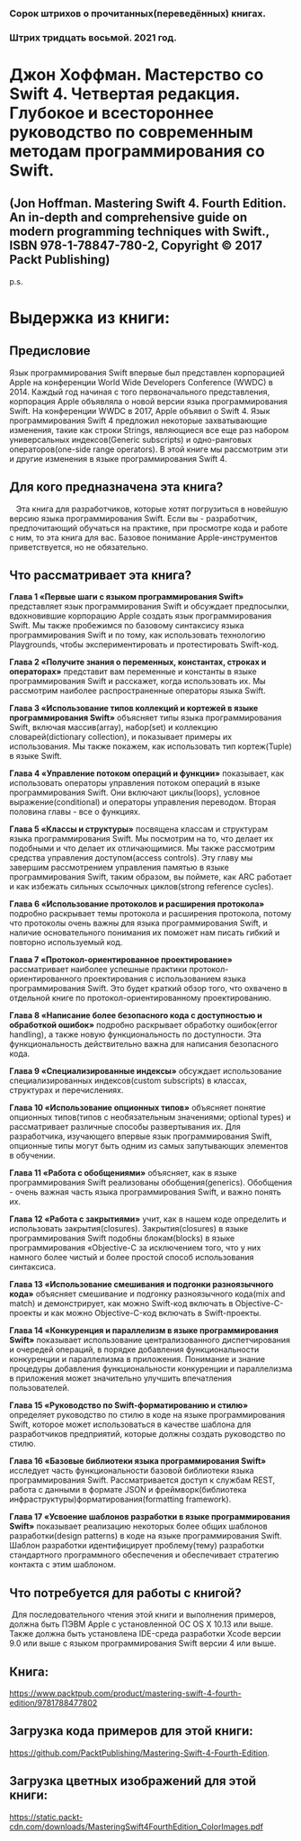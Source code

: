 ### Сорок штрихов о прочитанных(переведённых) книгах. 
### Штрих тридцать восьмой. 2021 год.

# Джон Хоффман. Мастерство со Swift 4. Четвертая редакция. Глубокое и всестороннее руководство по современным методам программирования со Swift.
## (Jon Hoffman. Mastering Swift 4. Fourth Edition. An in-depth and comprehensive guide on modern programming techniques with Swift., ISBN 978-1-78847-780-2, Copyright © 2017 Packt Publishing)

p.s.

# Выдержка из книги:


## Предисловие

Язык программирования Swift впервые был представлен корпорацией  Apple на конференции World Wide Developers Conference (WWDC) в 2014. Каждый год начиная с того первоначального представления, корпорация Apple объявляла о новой версии языка программирования Swift. На конференции WWDC в 2017, Apple объявил о Swift 4.
Язык программирования Swift 4 предложил некоторые захватывающие изменения, такие как строки Strings, являющиеся все еще раз набором универсальных индексов(Generic subscripts) и одно-ранговых операторов(one-side range operators). В этой книге мы рассмотрим эти и другие изменения в языке программирования Swift 4.
 
## Для кого предназначена эта книга?
 
 Эта книга для разработчиков, которые хотят погрузиться в новейшую версию языка программирования Swift. Если вы - разработчик, предпочитающий обучаться на практике, при просмотре кода и работе с ним, то эта книга для вас. Базовое понимание Apple-инструментов приветствуется, но не обязательно.
 
## Что рассматривает эта книга?

**Глава 1 «Первые шаги с языком программирования Swift»** представляет язык программирования Swift и обсуждает предпосылки, вдохновившие корпорацию Apple создать язык программирования Swift. Мы также пробежимся по базовому синтаксису языка программирования Swift и по тому, как использовать технологию Playgrounds, чтобы экспериментировать и протестировать Swift-код.

**Глава 2 «Получите знания о переменных, константах, строках и операторах»** представит вам переменные и константы в языке программирования Swift и расскажет, когда использовать их. Мы рассмотрим наиболее распространенные операторы языка Swift.

**Глава 3 «Использование типов коллекций и кортежей в языке программирования Swift»** объясняет типы языка программирования Swift, включая массив(array), набор(set) и коллекцию словарей(dictionary collection), и показывает примеры их использования. Мы также покажем, как использовать тип  кортеж(Tuple) в языке Swift.

**Глава 4 «Управление потоком операций и функции»** показывает, как использовать операторы управления потоком операций в языке программирования Swift. Они включают циклы(loops), условное выражение(conditional) и операторы управления переводом. Вторая половина главы - все о функциях.

**Глава 5 «Классы и структуры»** посвящена классам и структурам языка программирования Swift. Мы посмотрим на то, что делает их подобными и что делает их отличающимися. Мы также рассмотрим средства управления доступом(access controls). Эту главу мы завершим рассмотрением управления памятью в языке программирования Swift, таким образом, вы поймете, как ARC работает и как избежать сильных ссылочных циклов(strong reference cycles).

**Глава 6 «Использование протоколов и расширения протокола»** подробно раскрывает темы протокола и расширения протокола, потому что протоколы очень важны для языка программирования Swift, и наличие основательного понимания их поможет нам писать гибкий и повторно используемый код.

**Глава 7 «Протокол-ориентированное проектирование»** рассматривает  наиболее успешные практики протокол-ориентированного проектирования с использованием языка программирования Swift. Это будет краткий обзор того, что охвачено в отдельной книге по протокол-ориентированному проектированию.

**Глава 8 «Написание более безопасного кода с доступностью и обработкой ошибок»** подробно раскрывает обработку ошибок(error handling), а также новую функциональность по доступности. Эта функциональность действительно важна для написания безопасного кода.

**Глава 9 «Специализированные индексы»** обсуждает использование специализированных индексов(custom subscripts) в классах, структурах и перечислениях.

**Глава 10 «Использование опционных типов»** объясняет понятие опционных типов(типов с необязательным значениями; optional types) и рассматривает различные способы развертывания их. Для разработчика, изучающего впервые язык программирования Swift, опционные типы могут быть одним из самых запутывающих элементов в обучении.

**Глава 11 «Работа с обобщениями»** объясняет, как в языке программирования Swift реализованы обобщения(generics). Обобщения - очень важная часть языка программирования Swift, и важно понять их.

**Глава 12 «Работа с закрытиями»** учит, как в нашем коде определить и использовать закрытия(closures). Закрытия(closures) в языке программирования Swift подобны блокам(blocks) в языке программирования «Objective-C за исключением того, что у них намного более чистый и более простой способ использования синтаксиса.

**Глава 13 «Использование смешивания и подгонки разноязычного кода»** объясняет смешивание и подгонку разноязычного кода(mix and match) и демонстрирует, как можно Swift-код включать в Objective-C-проекты и как можно Objective-C-код включать в Swift-проекты.

**Глава 14 «Конкуренция и параллелизм в языке программирования Swift»** показывает использование централизованного диспетчирования и очередей  операций, в порядке добавления функциональности конкуренции и параллелизма в приложения. Понимание и знание процедуры добавления функциональности конкуренции и параллелизма в приложения может значительно улучшить впечатления пользователей.

**Глава 15 «Руководство по Swift-форматированию и стилю»** определяет руководство по стилю в коде на языке программирования Swift, которое может использоваться в качестве шаблона для разработчиков предприятий, которые должны создать руководство по стилю.

**Глава 16 «Базовые библиотеки языка программирования Swift»** исследует часть функциональности базовой библиотеки языка программирования Swift. Рассматривается доступ к службам REST, работа с данными в формате JSON и фреймворк(библиотека инфраструктуры)форматирования(formatting framework).

**Глава 17 «Усвоение шаблонов разработки в языке программирования Swift»** показывает реализацию некоторых более общих шаблонов разработки(design patterns) в коде на языке программирования Swift. Шаблон разработки идентифицирует проблему(тему) разработки стандартного программного обеспечения и обеспечивает стратегию контакта с этим шаблоном.

## Что потребуется для работы с книгой?
 Для последовательного чтения этой книги и выполнения примеров, должна быть ПЭВМ Apple с установленной ОС OS X 10.13 или выше. Также должна быть установлена IDE-среда разработки Xcode версии 9.0  или выше с языком программирования Swift версии 4 или выше.

## Книга:
https://www.packtpub.com/product/mastering-swift-4-fourth-edition/9781788477802

## Загрузка кода примеров для этой книги:
https://github.com/PacktPublishing/Mastering-Swift-4-Fourth-Edition.

## Загрузка цветных изображений для этой книги:
https://static.packt-cdn.com/downloads/MasteringSwift4FourthEdition_ColorImages.pdf